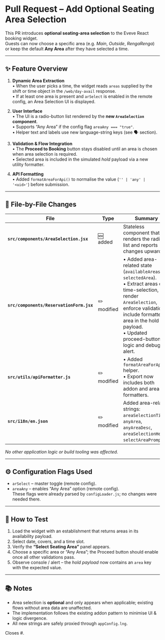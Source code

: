 # Pull Request – Add Optional Seating Area Selection

This PR introduces **optional seating-area selection** to the Eveve React booking widget.  
Guests can now choose a specific area (e.g. *Main*, *Outside*, *RengaRenga*) or keep the default **Any Area** after they have selected a time.

---

## ✨ Feature Overview
1. **Dynamic Area Extraction**  
   • When the user picks a time, the widget reads `areas` supplied by the shift or time object in the `/web/day-avail` response.  
   • If at least one area is present and `arSelect` is enabled in the remote config, an Area Selection UI is displayed.

2. **User Interface**  
   • The UI is a radio-button list rendered by the **new `AreaSelection` component**.  
   • Supports “Any Area” if the config flag `areaAny === "true"`.  
   • Helper text and labels use new language-string keys (see 🗣 section).

3. **Validation & Flow Integration**  
   • The **Proceed to Booking** button stays disabled until an area is chosen when area selection is required.  
   • Selected area is included in the simulated *hold* payload via a new utility formatter.

4. **API Formatting**  
   • Added `formatAreaForApi()` to normalise the value (`'' | 'any' | '<uid>'`) before submission.

---

## 🔨 File-by-File Changes

| File | Type | Summary |
|------|------|---------|
| **`src/components/AreaSelection.jsx`** | 🆕 added | Stateless component that renders the radio list and reports changes upward. |
| **`src/components/ReservationForm.jsx`** | ✏️ modified | • Added area-related state (`availableAreas`, `selectedArea`).<br>• Extract areas on time-selection, render `AreaSelection`, enforce validation, include formatted area in the hold payload.<br>• Updated proceed-button logic and debug alert. |
| **`src/utils/apiFormatter.js`** | ✏️ modified | • Added `formatAreaForApi()` helper.<br>• Export now includes both addon and area formatters. |
| **`src/i18n/en.json`** | ✏️ modified | Added area-related strings: `areaSelectionTitle`, `anyArea`, `anyAreaDesc`, `areaSelectionHelp`, `selectAreaPrompt`. |

_No other application logic or build tooling was affected._

---

## ⚙️ Configuration Flags Used
* `arSelect` – master toggle (remote config).  
* `areaAny` – enables “Any Area” option (remote config).  
These flags were already parsed by `configLoader.js`; no changes were needed there.

---

## 🧪 How to Test
1. Load the widget with an establishment that returns areas in its availability payload.  
2. Select date, covers, and a time slot.  
3. Verify the **“Select Seating Area”** panel appears.  
4. Choose a specific area or “Any Area”; the Proceed button should enable once all other validations pass.  
5. Observe console / alert – the *hold payload* now contains an `area` key with the expected value.

---

## 📚 Notes
* Area selection is **optional** and only appears when applicable; existing flows without area data are unaffected.  
* The implementation follows the existing addon pattern to minimise UI & logic divergence.  
* All new strings are safely proxied through `appConfig.lng`.

Closes #<issue-id-if-any>.
